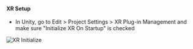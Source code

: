 #### XR Setup
- In Unity, go to Edit > Project Settings > XR Plug-in Management and make sure "Initialize XR On Startup" is checked 

![XR Initialize](_res/XR/InitializeXR.jpg)
